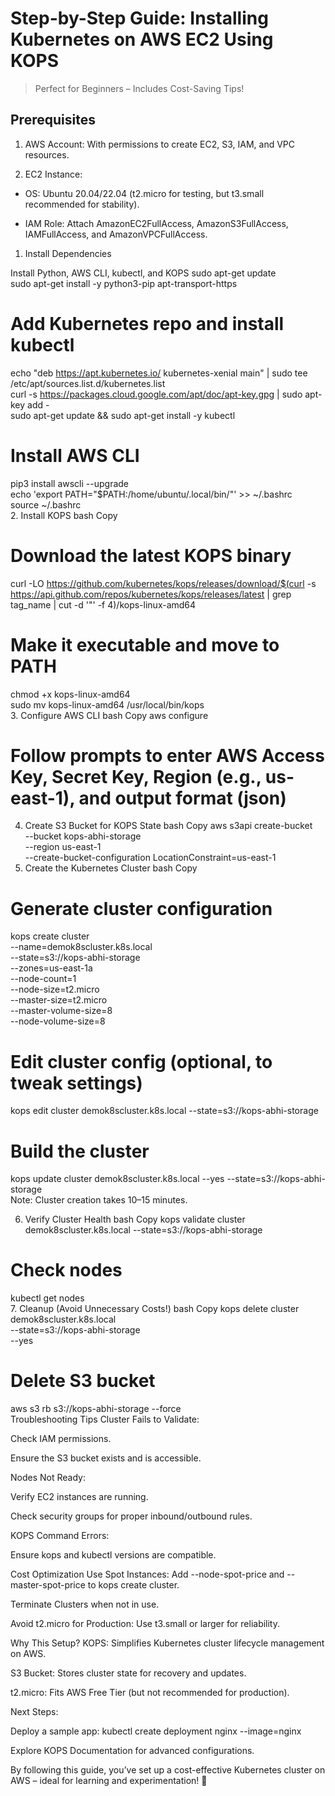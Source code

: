 # Step-by-Step Guide: Installing Kubernetes on AWS EC2 Using KOPS
> Perfect for Beginners – Includes Cost-Saving Tips!

## Prerequisites
1. AWS Account: With permissions to create EC2, S3, IAM, and VPC resources.

2. EC2 Instance:

 - OS: Ubuntu 20.04/22.04 (t2.micro for testing, but t3.small recommended for stability).

 - IAM Role: Attach AmazonEC2FullAccess, AmazonS3FullAccess, IAMFullAccess, and AmazonVPCFullAccess.

1. Install Dependencies

 Install Python, AWS CLI, kubectl, and KOPS
sudo apt-get update  
sudo apt-get install -y python3-pip apt-transport-https  

# Add Kubernetes repo and install kubectl
echo "deb https://apt.kubernetes.io/ kubernetes-xenial main" | sudo tee /etc/apt/sources.list.d/kubernetes.list  
curl -s https://packages.cloud.google.com/apt/doc/apt-key.gpg | sudo apt-key add -  
sudo apt-get update && sudo apt-get install -y kubectl  

# Install AWS CLI
pip3 install awscli --upgrade  
echo 'export PATH="$PATH:/home/ubuntu/.local/bin/"' >> ~/.bashrc  
source ~/.bashrc  
2. Install KOPS
bash
Copy
# Download the latest KOPS binary
curl -LO https://github.com/kubernetes/kops/releases/download/$(curl -s https://api.github.com/repos/kubernetes/kops/releases/latest | grep tag_name | cut -d '"' -f 4)/kops-linux-amd64  

# Make it executable and move to PATH
chmod +x kops-linux-amd64  
sudo mv kops-linux-amd64 /usr/local/bin/kops  
3. Configure AWS CLI
bash
Copy
aws configure  
# Follow prompts to enter AWS Access Key, Secret Key, Region (e.g., us-east-1), and output format (json)  
4. Create S3 Bucket for KOPS State
bash
Copy
aws s3api create-bucket \
  --bucket kops-abhi-storage \
  --region us-east-1 \
  --create-bucket-configuration LocationConstraint=us-east-1  
5. Create the Kubernetes Cluster
bash
Copy
# Generate cluster configuration
kops create cluster \
  --name=demok8scluster.k8s.local \
  --state=s3://kops-abhi-storage \
  --zones=us-east-1a \
  --node-count=1 \
  --node-size=t2.micro \
  --master-size=t2.micro \
  --master-volume-size=8 \
  --node-volume-size=8  

# Edit cluster config (optional, to tweak settings)
kops edit cluster demok8scluster.k8s.local --state=s3://kops-abhi-storage  

# Build the cluster
kops update cluster demok8scluster.k8s.local --yes --state=s3://kops-abhi-storage  
Note: Cluster creation takes 10–15 minutes.

6. Verify Cluster Health
bash
Copy
kops validate cluster demok8scluster.k8s.local --state=s3://kops-abhi-storage  

# Check nodes
kubectl get nodes  
7. Cleanup (Avoid Unnecessary Costs!)
bash
Copy
kops delete cluster demok8scluster.k8s.local \
  --state=s3://kops-abhi-storage \
  --yes  

# Delete S3 bucket
aws s3 rb s3://kops-abhi-storage --force  
Troubleshooting Tips
Cluster Fails to Validate:

Check IAM permissions.

Ensure the S3 bucket exists and is accessible.

Nodes Not Ready:

Verify EC2 instances are running.

Check security groups for proper inbound/outbound rules.

KOPS Command Errors:

Ensure kops and kubectl versions are compatible.

Cost Optimization
Use Spot Instances: Add --node-spot-price and --master-spot-price to kops create cluster.

Terminate Clusters when not in use.

Avoid t2.micro for Production: Use t3.small or larger for reliability.

Why This Setup?
KOPS: Simplifies Kubernetes cluster lifecycle management on AWS.

S3 Bucket: Stores cluster state for recovery and updates.

t2.micro: Fits AWS Free Tier (but not recommended for production).

Next Steps:

Deploy a sample app: kubectl create deployment nginx --image=nginx

Explore KOPS Documentation for advanced configurations.

By following this guide, you’ve set up a cost-effective Kubernetes cluster on AWS – ideal for learning and experimentation! 🚀

